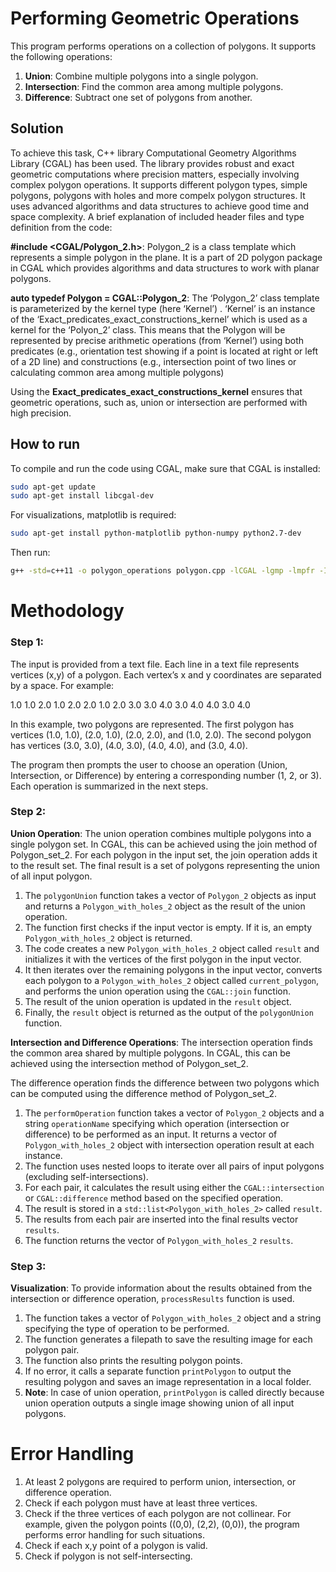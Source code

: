 # Performing Geometric Operations
This program performs operations on a collection of polygons. It supports the following operations:
1. **Union**: Combine multiple polygons into a single polygon.
2. **Intersection**: Find the common area among multiple polygons.
3. **Difference**: Subtract one set of polygons from another.

## Solution
To achieve this task, C++ library Computational Geometry Algorithms Library (CGAL) has been used. The library provides robust and exact geometric computations where precision matters, especially involving complex polygon operations. It supports different polygon types, simple polygons, polygons with holes and more compelx polygon structures. It uses advanced algorithms and data structures to achieve good time and space complexity. A brief explanation of included header files and type definition from the code:

**#include <CGAL/Polygon_2.h>**: Polygon_2 is a class template which represents a simple polygon in the plane. It is a part of 2D polygon package in CGAL which provides algorithms and data structures to work with planar polygons.

**auto typedef Polygon = CGAL::Polygon_2<Kernel>**: The ‘Polygon_2’ class template is parameterized by the kernel type (here ‘Kernel’) . ‘Kernel’ is an instance of the ‘Exact_predicates_exact_constructions_kernel’ which is used as a kernel for the ‘Polyon_2’ class. This means that the Polygon will be represented by precise arithmetic operations (from ‘Kernel’) using both predicates (e.g., orientation test showing if a point is located at right or left of a 2D line) and constructions (e.g., intersection point of two lines or  calculating common area among multiple polygons)

Using the **Exact_predicates_exact_constructions_kernel** ensures that geometric operations, such as, union or intersection are performed with high precision.

## How to run
To compile and run the code using CGAL, make sure that CGAL is installed:
```sh
sudo apt-get update
sudo apt-get install libcgal-dev
```
For visualizations, matplotlib is required:
```sh
sudo apt-get install python-matplotlib python-numpy python2.7-dev
```
Then run:
```sh
g++ -std=c++11 -o polygon_operations polygon.cpp -lCGAL -lgmp -lmpfr -I/usr/include/python2.7 –lpython2.7
```

# Methodology

### Step 1: 

The input is provided from a text file. Each line in a text file represents vertices (x,y) of a polygon. Each vertex’s x and y coordinates are separated by a space. For example:

1.0 1.0 2.0 1.0 2.0 2.0 1.0 2.0
3.0 3.0 4.0 3.0 4.0 4.0 3.0 4.0

In this example, two polygons are represented. The first polygon has vertices (1.0, 1.0), (2.0, 1.0), (2.0, 2.0), and (1.0, 2.0). The second polygon has vertices (3.0, 3.0), (4.0, 3.0), (4.0, 4.0), and (3.0, 4.0).

The program then prompts the user to choose an operation (Union, Intersection, or Difference) by entering a corresponding number (1, 2, or 3). Each operation is summarized in the next steps.

### Step 2:

**Union Operation**: The union operation combines multiple polygons into a single polygon set. In CGAL, this can be achieved using the join method of Polygon_set_2. For each polygon in the input set, the join operation adds it to the result set. The final result is a set of polygons representing the union of all input polygon.

1. The `polygonUnion` function takes a vector of `Polygon_2` objects as input
   and returns a `Polygon_with_holes_2` object as the result of the union operation.
2. The function first checks if the input vector is empty. If it is, an 
   empty `Polygon_with_holes_2` object is returned.
3. The code creates a new `Polygon_with_holes_2` object called `result` 
   and initializes it with the vertices of the first polygon in the input vector.
4. It then iterates over the remaining polygons in the input vector, converts 
   each polygon to a `Polygon_with_holes_2` object called `current_polygon`, 
   and performs the union operation using the `CGAL::join` function.
5. The result of the union operation is updated in the `result` object.
6. Finally, the `result` object is returned as the output of the `polygonUnion` function.

**Intersection and Difference Operations**:
The intersection operation finds the common area shared by multiple polygons. In CGAL, this can be achieved using the intersection method of Polygon_set_2. 

The difference operation finds the difference between two polygons which can be computed using the difference method of Polygon_set_2.

1. The `performOperation` function takes a vector of `Polygon_2` objects and a string `operationName` specifying which operation (intersection or difference) to be performed as an input. It returns a vector of `Polygon_with_holes_2` object with intersection operation result at each instance.
2. The function uses nested loops to iterate over all pairs of input polygons (excluding self-intersections).
3. For each pair, it calculates the result using either the `CGAL::intersection` or `CGAL::difference` method based on the specified operation.
4. The result is stored in a `std::list<Polygon_with_holes_2>` called `result`.
5. The results from each pair are inserted into the final results vector `results`.
6. The function returns the vector of `Polygon_with_holes_2` `results`.

### Step 3:
**Visualization**: To provide information about the results obtained from the intersection or difference operation, `processResults` function is used.
1. The function takes a vector of `Polygon_with_holes_2` object and a string specifying the type of operation to be performed.
2. The function generates a filepath to save the resulting image for each polygon pair.
3. The function also prints the resulting polygon points.
4. If no error, it calls a separate function `printPolygon` to output the resulting polygon and saves an image representation in a local folder. 
5. **Note**: In case of union operation, `printPolygon` is called directly because union operation outputs a single image showing union of all input polygons.
# Error Handling
1. At least 2 polygons are required to perform union, intersection, or difference operation.
2. Check if each polygon must have at least three vertices.
3. Check if the three vertices of each polygon are not collinear. For example, given the polygon points   ((0,0), (2,2), (0,0)), the program performs error handling for such situations.
4. Check if each x,y point of a polygon is valid.
5. Check if polygon is not self-intersecting.